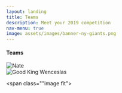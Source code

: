 ```yaml
---
layout: landing
title: Teams
description: Meet your 2019 competition
nav-menu: true
image: assets/images/banner-ny-giants.png
---
```


<!-- Image -->
<!--
<section class="image fit">
	<section>
	<div class="4u"><span class="image fit"><img src="assets/images/teams-nate-2.png" alt="" /></span></div>
	</section>
	<section>
	<div class="4u"><span class="image fit"><img src="assets/images/teams-sean.png" alt="" /></span></div>
	</section>
	<section>
	<div class="4u"><span class="image fit"><img src="assets/images/teams-amanda-2.png" alt="" /></span></div>
	</section>
	<section>

	<div class="4u"><span class="image fit"><img src="assets/images/teams-josh-2.png" alt="" /></span></div>
	</section>
	<section>
	<div class="4u"><span class="image fit"><img src="assets/images/teams-wild.png" alt="" /></span></div>
	</section>
	<section>
	<div class="4u"><span class="image fit"><img src="assets/images/teams-nichole.png" alt="" /></span></div>
	</section>
	<section>
	<div class="4u$"><span class="image fit"><img src="assets/images/teams-andy.png" alt="" /></span></div>
	</section>

	<section>
	<div class="4u"><span class="image fit"><img src="assets/images/teams-ryan.png" alt="" /></span></div>
	</section>
	<section>
	<div class="4u"><span class="image fit"><img src="assets/images/teams-yesi.png" alt="" /></span></div>
	</section>
	</div>
	</section> -->


<h4>Teams</h4>
<div class="box alt">
	<div class="row 25% uniform">
		<div class="4u"><span class="image fit"><img src="assets/images/teams-nate-2.png" alt="Nate" /></span></div>
		<div class="4u"><span class="image fit"><img src="assets/images/teams-amanda-2.png" alt="" /></span></div>
		<div class="4u$"><span class="image fit"><img src="assets/images/teams-wild.png" alt="Good King Wenceslas" /></span></div>
		<!-- Break -->
		<div class="4u"><span class="image fit"><img src="assets/images/teams-sean.png" alt="" /></span></div>
		<div class="4u"><span class="image fit"><img src="assets/images/teams-josh-2.png" alt="" /></span></div>
		<!-- Break -->
		<div class="4u"><span class="image fit"><img src="assets/images/teams-ryan.png" alt="" /></span></div>
		<div class="4u"><span class="image fit"><img src="assets/images/teams-kevin.png" alt="" /></span></div>
		<div class="4u$"><span class="image fit"><img src="assets/images/teams-yesi.png" alt="" /></span></div>
		<div class="4u$"><span class="image fit"><img src="assets/images/teams-nichole.png" alt="" /></span></div>
		<div class="4u$"><span class="image fit"><img src="assets/images/teams-andy.png" alt="" /></span></div>
	</div>
</div>

<span class=""image fit"><img src="assets/images/teams-meme-names.png" alt="" /></span>

<!-- table -->
<!--
| | |
|--|--|--|
| ![Josh](/assets/images/teams-josh.png) |  **Team**: The Balking Dead <br>**Location**: Sacramento, CA <br>**League Best**: 3rd, 2018 <br>**MLB Team**:  Oakland A's <br>**Street Name**: Josh |
| | |
|--|--|--|
| ![Nate](/assets/images/teams-nate.png) | **Team**: Team Smitha <br>**Location**: Seattle, WA <br>**League Best**: 1st, 2015 (legacy) <br>**MLB Team**:  SF Giants <br>**Street Name**: Nate
| | |
|--|--|--|
| ![Amanda](/assets/images/teams-amanda.png) | <br>**Team**: Team Ready to Win <br>**Location**: Sacramento, CA <br>**League Best**: 1st, 2018 <br>**MLB Team**:  Oakland A's <br>**Street Name**: Amanda |
| |  |
|--|--|--|
| ![Andy](/assets/images/teams-andy.png) | <br>**Team**: Team Warren <br>**Location**: Tempe, AZ <br>**League Best**: 3rd, 2016 <br>**MLB Team**:  Seattle Mariners <br>**Street Name**: Andy |
| |  |
|--|--|--|
| ![Jake](/assets/images/teams-wild.png) | <br>**Team**: Good King Wenceslas <br>**Location**: Seattle, WA <br>**League Best**: 1st, 2016 <br>**MLB Team**:  Seattle Mariners <br>**Street Name**: Jake|
| |  |
|--|--|--|
| ![Sean](/assets/images/teams-sean.png) | <br>**Team**: Oh Oh Oh Tani <br>**Location**: Seattle, WA <br>**League Best**: 2nd, 2018 <br>**MLB Team**:  Seattle Mariners <br>**Street Name**: Sean|
| |  |
|--|--|--|
| ![Nichole](/assets/images/teams-nichole.png) | <br>**Team**: A Team Has No Name <br>**Location**: Washington, DC <br>**League Best**: 1st, 2017 <br>**MLB Team**:  Seattle Mariners <br>**Street Name**: Nichole |
| |  |
|--|--|--|
| ![Ryan](/assets/images/teams-ryan.png) | <br>**Team**: King In The East? <br>**Location**: Washington, DC <br>**League Best**: 2nd, 2017 <br>**MLB Team**:  Seattle, WA <br>**Street Name**: Ryan |
| | |
|--|--|--|
| ![Kevin](/assets/images/) | **Team**: Lil Haynes <br>**Location**: Seattle, WA <br> **League Best**: NA <br> **MLB Team**:  SF Giants <br> **Street Name**: Kevin |
| | |
|--|--|--|
| ![Yesi](/assets/images/teams-yesi.png) | **Team**: Mad Bummer <br>**Location**: Seattle, WA <br> **League Best**: 2nd, 2016 <br> **MLB Team**:  SF Giants <br> **Street Name**: Yesi |
-->
